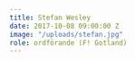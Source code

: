 ```yaml
---
title: Stefan Wesley
date: 2017-10-08 09:00:00 Z
image: "/uploads/stefan.jpg"
role: ordförande (F! Gotland)
---
```


